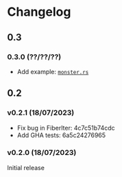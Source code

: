 # Changelog

## 0.3

### 0.3.0 (??/??/??)

- Add example: [`monster.rs`](./examples/monster.rs)

## 0.2

### v0.2.1 (18/07/2023)

- Fix bug in FiberIter: 4c7c51b74cdc
- Add GHA tests: 6a5c24276965

### v0.2.0 (18/07/2023)

Initial release
